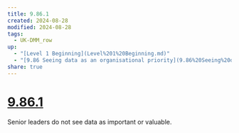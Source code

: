 ```yaml
---
title: 9.86.1
created: 2024-08-28
modified: 2024-08-28
tags:
  - UK-DMM_row
up:
  - "[Level 1 Beginning](Level%201%20Beginning.md)"
  - "[9.86 Seeing data as an organisational priority](9.86%20Seeing%20data%20as%20an%20organisational%20priority.md)"
share: true
---
```

# [9.86.1](9.86.1.md)

Senior leaders do not see data as important or valuable.
